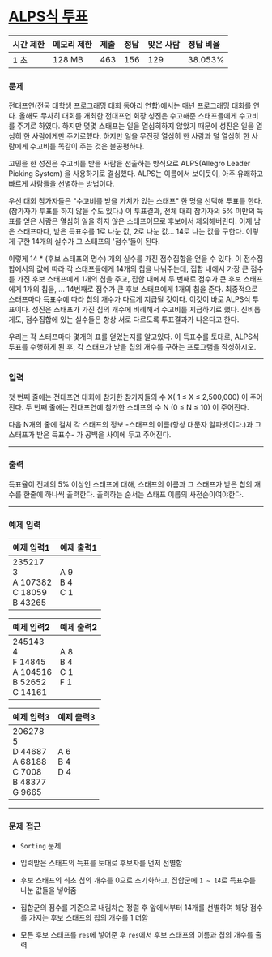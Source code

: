# [ALPS식 투표](https://www.acmicpc.net/problem/2817)

<div align = center>

| 시간 제한 | 메모리 제한 | 제출 | 정답 | 맞은 사람 | 정답 비율 |
| :-------- | :---------- | :--- | :--- | :-------- | :-------- |
| 1 초      | 128 MB      | 463  | 156  | 129       | 38.053%   |

</div>

### 문제

전대프연(전국 대학생 프로그래밍 대회 동아리 연합)에서는 매년 프로그래밍 대회를 연다. 올해도 무사히 대회를 개최한 전대프연 회장 성진은 수고해준 스태프들에게 수고비를 주기로 하였다. 하지만 몇몇 스태프는 일을 열심히하지 않았기 때문에 성진은 일을 열심히 한 사람에게만 주기로했다. 하지만 일을 무진장 열심히 한 사람과 덜 열심히 한 사람에게 수고비를 똑같이 주는 것은 불공평하다.

고민을 한 성진은 수고비를 받을 사람을 선출하는 방식으로 ALPS(Allegro Leader Picking System) 을 사용하기로 결심했다. ALPS는 이름에서 보이듯이, 아주 유쾌하고 빠르게 사람들을 선별하는 방법이다. 

우선 대회 참가자들은  "수고비를 받을 가치가 있는 스태프" 한 명을 선택해 투표를 한다. (참가자가 투표를 하지 않을 수도 있다.) 이 투표결과, 전체 대회 참가자의 5% 미만의 득표를 얻은 사람은 열심히 일을 하지 않은 스태프이므로 후보에서 제외해버린다. 이제 남은 스태프마다, 받은 득표수를 1로 나눈 값, 2로 나눈 값... 14로 나눈 값을 구한다. 이렇게 구한 14개의 실수가 그 스태프의 '점수'들이 된다.

이렇게 14 * (후보 스태프의 명수) 개의 실수를 가진 점수집합을 얻을 수 있다.  이 점수집합에서의 값에 따라 각 스태프들에게 14개의 칩을 나눠주는데,  집합 내에서 가장 큰 점수를 가진 후보 스태프에게 1개의 칩을 주고, 집합 내에서 두 번째로 점수가 큰 후보 스태프에게 1개의 칩을, ... 14번째로 점수가 큰 후보 스태프에게 1개의 칩을 준다. 최종적으로 스태프마다 득표수에 따라 칩의 개수가 다르게 지급될 것이다. 이것이 바로 ALPS식 투표이다. 성진은 스태프가 가진 칩의 개수에 비례해서 수고비를 지급하기로 했다. 신비롭게도, 점수집합에 있는 실수들은 항상 서로 다르도록 투표결과가 나온다고 한다.

우리는 각 스태프마다 몇개의 표를 얻었는지를 알고있다. 이 득표수를 토대로, ALPS식 투표를 수행하게 된 후, 각 스태프가 받을 칩의 개수를 구하는 프로그램을 작성하시오.

---

### 입력

첫 번째 줄에는 전대프연 대회에 참가한 참가자들의 수 X( 1 ≤ X ≤ 2,500,000) 이 주어진다. 두 번째 줄에는 전대프연에 참가한 스태프의 수 N (0 ≤ N ≤ 10) 이 주어진다.

다음 N개의 줄에 걸쳐 각 스태프의 정보 -스태프의 이름(항상 대문자 알파벳이다.)과 그 스태프가 받은 득표수- 가 공백을 사이에 두고 주어진다.

---

### 출력

득표율이 전체의 5% 이상인 스태프에 대해, 스태프의 이름과 그 스태프가 받은 칩의 개수를 한줄에 하나씩 출력한다. 출력하는 순서는 스태프 이름의 사전순이여야한다.

---

### 예제 입력

| 예제 입력1                                        | 예제 출력1          |
| :------------------------------------------------ | :------------------ |
| 235217<br/>3<br/>A 107382<br/>C 18059<br/>B 43265 | A 9<br/>B 4<br/>C 1 |

| 예제 입력2                                                    | 예제 출력2                  |
| :------------------------------------------------------------ | :-------------------------- |
| 245143<br/>4<br/>F 14845<br/>A 104516<br/>B 52652<br/>C 14161 | A 8<br/>B 4<br/>C 1<br/>F 1 |

| 예제 입력3                                                             | 예제 출력3          |
| :--------------------------------------------------------------------- | :------------------ |
| 206278<br/>5<br/>D 44687<br/>A 68188<br/>C 7008<br/>B 48377<br/>G 9665 | A 6<br/>B 4<br/>D 4 |

---

### 문제 접근

  - `Sorting` 문제

  - 입력받은 스태프의 득표를 토대로 후보자를 먼저 선별함

  - 후보 스태프의 최초 칩의 개수를 0으로 초기화하고, 집합군에 `1 ~ 14`로 득표수를 나눈 값들을 넣어줌

  - 집합군의 점수를 기준으로 내림차순 정렬 후 앞에서부터 14개를 선별하여 해당 점수를 가지는 후보 스태프의 칩의 개수를 1 더함

  - 모든 후보 스태프를 `res`에 넣어준 후 `res`에서 후보 스태프의 이름과 칩의 개수를 출력